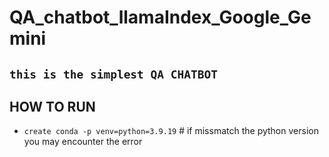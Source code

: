 # QA_chatbot_llamaIndex_Google_Gemini

## `this is the simplest QA CHATBOT`

## HOW TO RUN
- `create conda -p venv=python=3.9.19`   # if missmatch the python version you may encounter the error 

